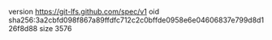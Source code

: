 version https://git-lfs.github.com/spec/v1
oid sha256:3a2cbfd098f867a89ffdfc712c2c0bffde0958e6e04606837e799d8d126f8d88
size 3576
